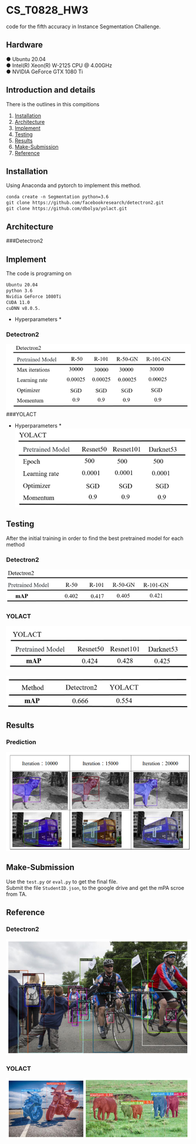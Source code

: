 # CS_T0828_HW3
code for the fifth accuracy in Instance Segmentation Challenge. <br>

## Hardware
● Ubuntu 20.04 <br>
● Intel(R) Xeon(R) W-2125 CPU @ 4.00GHz <br>
● NVIDIA GeForce GTX 1080 Ti <br>

## Introduction and details
There is the outlines in this compitions <br>
1. [Installation](#Installation) <br>
2. [Architecture](#Architecture)<br>
3. [Implement](#Implement) <br>
4. [Testing](#Testing) <br>
5. [Results](#Results)<br>
6. [Make-Submission](#Make-Submission)<br>
7. [Reference](#Reference)<br>

## Installation
Using Anaconda and pytorch to implement this method.

    conda create -n Segmentation python=3.6
    git clone https://github.com/facebookresearch/detectron2.git
    git clone https://github.com/dbolya/yolact.git

## Architecture
###Detectron2


## Implement
The code is programing on 

    Ubuntu 20.04
    python 3.6
    Nvidia GeForce 1080Ti 
    CUDA 11.0
    cuDNN v8.0.5.
 
* Hyperparameters * 
### Detectron2
![image](https://github.com/eddieczc/Image-Processing-via-deep-learning/blob/master/HW3_Instance_Segmentation/Images/Detectron2_Hyperparameters.PNG)
###YOLACT
* Hyperparameters * 
![image](https://github.com/eddieczc/Image-Processing-via-deep-learning/blob/master/HW3_Instance_Segmentation/Images/YOLACT_Hyperparameters.PNG)    


## Testing
After the initial training in order to find the best pretrained model for each method
### Detectron2
![image](https://github.com/eddieczc/Image-Processing-via-deep-learning/blob/master/HW3_Instance_Segmentation/Images/Detectron2_Performance.PNG) <br> 
### YOLACT
![image](https://github.com/eddieczc/Image-Processing-via-deep-learning/blob/master/HW3_Instance_Segmentation/Images/YOLACT_Performance.PNG) <br> 


![image](https://github.com/eddieczc/Image-Processing-via-deep-learning/blob/master/HW3_Instance_Segmentation/Images/Final_Performance.PNG) <br> 


## Results
### Prediction 
![image](https://github.com/eddieczc/Image-Processing-via-deep-learning/blob/master/HW3_Instance_Segmentation/Images/Result.PNG) <br>     


## Make-Submission
Use the `test.py` or `eval.py` to get the final file. <br>
Submit the file `StudentID.json`, to the google drive and  get the mPA scroe from TA. <br>


## Reference
### Detectron2
![image](https://github.com/eddieczc/Image-Processing-via-deep-learning/blob/master/HW3_Instance_Segmentation/Images/Detectron2.PNG) <br>     
### YOLACT
![image](https://github.com/eddieczc/Image-Processing-via-deep-learning/blob/master/HW3_Instance_Segmentation/Images/YOLACT.PNG) <br>     
